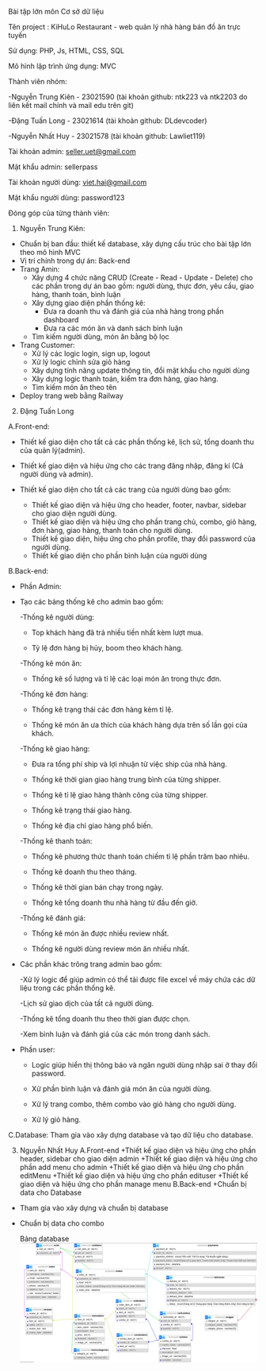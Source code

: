 Bài tập lớn môn Cơ sở dữ liệu

Tên project : KiHuLo Restaurant - web quản lý nhà hàng bán đồ ăn trực tuyến

Sử dụng: PHP, Js, HTML, CSS, SQL

Mô hình lập trình ứng dụng: MVC

Thành viên nhóm:

-Nguyễn Trung Kiên - 23021590 (tài khoản github: ntk223 và ntk2203 do liên kết mail chính và mail edu trên git)

-Đặng Tuấn Long - 23021614 (tài khoản github: DLdevcoder)

-Nguyễn Nhất Huy - 23021578 (tài khoản github: Lawliet119)

Tài khoản admin: seller.uet@gmail.com

Mật khẩu admin: sellerpass

Tài khoản người dùng: viet.hai@gmail.com

Mật khẩu người dùng: password123

Đóng góp của từng thành viên:

1. Nguyễn Trung Kiên:

- Chuẩn bị ban đầu: thiết kế database, xây dựng cấu trúc cho bài tập lớn theo mô hình MVC
- Vị trí chính trong dự án: Back-end
- Trang Amin:
  - Xây dựng 4 chức năng CRUD (Create - Read - Update - Delete) cho các phần trong dự án
    bao gồm: người dùng, thực đơn, yêu cầu, giao hàng, thanh toán, bình luận
  - Xây dựng giao diện phần thống kê:
    - Đưa ra doanh thu và đánh giá của nhà hàng trong phần dashboard
    - Đưa ra các món ăn và danh sách bình luận
  - Tìm kiếm người dùng, món ăn bằng bộ lọc
- Trang Customer:
  - Xử lý các logic login, sign up, logout
  - Xử lý logic chỉnh sửa giỏ hàng
  - Xây dựng tính năng update thông tin, đổi mật khẩu cho người dùng
  - Xây dựng logic thanh toán, kiểm tra đơn hàng, giao hàng.
  - Tìm kiếm món ăn theo tên
- Deploy trang web bằng Railway

2. Đặng Tuấn Long

A.Front-end:

- Thiết kế giao diện cho tất cả các phần thống kê, lịch sử, tổng doanh thu của quản lý(admin).
- Thiết kế giao diện và hiệu ứng cho các trang đăng nhập, đăng kí (Cả người dùng và admin).
- Thiết kế giao diện cho tất cả các trang của người dùng bao gồm:

  - Thiết kế giao diện và hiệu ứng cho header, footer, navbar, sidebar cho giao diện người dùng.
  - Thiết kế giao diện và hiệu ứng cho phần trang chủ, combo, giỏ hàng, đơn hàng, giao hàng, thanh toán cho người dùng.
  - Thiết kế giao diện, hiệu ứng cho phần profile, thay đổi password của người dùng.
  - Thiết kế giao diện cho phần bình luận của người dùng

B.Back-end:

- Phần Admin:

- Tạo các bảng thống kê cho admin bao gồm:

  -Thống kê người dùng:

  - Top khách hàng đã trả nhiều tiền nhất kèm lượt mua.

  - Tỷ lệ đơn hàng bị hủy, boom theo khách hàng.

  -Thống kê món ăn:

  - Thống kê số lượng và tỉ lệ các loại món ăn trong thực đơn.

  -Thống kê đơn hàng:

  - Thống kê trạng thái các đơn hàng kèm tỉ lệ.

  - Thống kê món ăn ưa thích của khách hàng dựa trên số lần gọi của khách.

  -Thống kê giao hàng:

  - Đưa ra tổng phí ship và lợi nhuận từ việc ship của nhà hàng.

  - Thống kê thời gian giao hàng trung bình của từng shipper.
 
  - Thống kê tỉ lệ giao hàng thành công của từng shipper.

  - Thống kê trạng thái giao hàng.

  - Thống kê địa chỉ giao hàng phổ biến.

  -Thống kê thanh toán:

  - Thống kê phương thức thanh toán chiếm tỉ lệ phần trăm bao nhiêu.

  - Thống kê doanh thu theo tháng.

  - Thống kê thời gian bán chạy trong ngày.

  - Thống kê tổng doanh thu nhà hàng từ đầu đến giờ.

  -Thống kê đánh giá:

  - Thống kê món ăn được nhiều review nhất.

  - Thống kê người dùng review món ăn nhiều nhất.

- Các phần khác trông trang admin bao gồm:

  -Xử lý logic để giúp admin có thể tải được file excel về máy chứa các dữ liệu trong các phần thống kê.

  -Lịch sử giao dịch của tất cả người dùng.

  -Thống kê tổng doanh thu theo thời gian được chọn.

  -Xem bình luận và đánh giá của các món trong danh sách.

- Phần user:

  - Logic giúp hiển thị thông báo và ngăn người dùng nhập sai ở thay đổi password.

  - Xử phần bình luận và đánh giá món ăn của người dùng.

  - Xử lý trang combo, thêm combo vào giỏ hàng cho người dùng.

  - Xử lý giỏ hàng.

C.Database:
Tham gia vào xây dựng database và tạo dữ liệu cho database.

3. Nguyễn Nhất Huy
   A.Front-end
   +Thiết kế giao diện và hiệu ứng cho phần header, sidebar cho giao diện admin
   +Thiết kế giao diện và hiệu ứng cho phần add menu cho admin
   +Thiết kế giao diện và hiệu ứng cho phần editMenu
   +Thiết kế giao diện và hiệu ứng cho phần edituser
   +Thiết kế giao diện và hiệu ứng cho phần manage menu
   B.Back-end
   +Chuẩn bị data cho Database

- Tham gia vào xây dựng và chuẩn bị database
- Chuẩn bị data cho combo

  Bảng database
  ![alt text](image.png)
